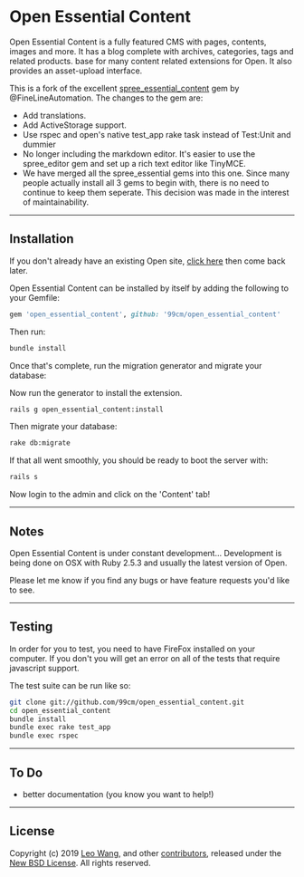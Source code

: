 # Open Essential Content

Open Essential Content is a fully featured CMS with pages, contents, images and more. It has a blog complete with archives, categories, tags and related products. base for many content related extensions for Open. It also provides an asset-upload interface.

This is a fork of the excellent [spree_essential_content][1] gem by @FineLineAutomation. The changes to the gem are:
* Add translations.
* Add ActiveStorage support.
* Use rspec and open's native test_app rake task instead of Test:Unit and dummier
* No longer including the markdown editor. It's easier to use the spree_editor gem and set up a rich text editor like TinyMCE.
* We have merged all the spree_essential gems into this one. Since many people actually install all 3 gems to begin with, there is no need to continue to keep them seperate. This decision was made in the interest of maintainability.

------------------------------------------------------------------------------
Installation
------------------------------------------------------------------------------

If you don't already have an existing Open site, [click here](https://github.com/99cm/open) then come back later.

Open Essential Content can be installed by itself by adding the following to your Gemfile:

```ruby
gem 'open_essential_content', github: '99cm/open_essential_content'
```

Then run:

```bash
bundle install
```

Once that's complete, run the migration generator and migrate your database:

Now run the generator to install the extension.

```bash
rails g open_essential_content:install
```

Then migrate your database:

```bash
rake db:migrate
```

If that all went smoothly, you should be ready to boot the server with:

```bash
rails s
```

Now login to the admin and click on the 'Content' tab!

------------------------------------------------------------------------------
Notes
------------------------------------------------------------------------------

Open Essential Content is under constant development... Development is being done on OSX with Ruby 2.5.3 and usually the latest version of Open.

Please let me know if you find any bugs or have feature requests you'd like to see.

------------------------------------------------------------------------------
Testing
------------------------------------------------------------------------------

In order for you to test, you need to have FireFox installed on your computer.  If you don't you will get an error on all of the tests that require javascript support.

The test suite can be run like so:

```bash
git clone git://github.com/99cm/open_essential_content.git
cd open_essential_content
bundle install
bundle exec rake test_app
bundle exec rspec
```

------------------------------------------------------------------------------
To Do
------------------------------------------------------------------------------

* better documentation (you know you want to help!)

------------------------------------------------------------------------------
License
------------------------------------------------------------------------------

Copyright (c) 2019 [Leo Wang][2], and other [contributors][3], released under the [New BSD License][4]. All rights reserved.

[1]: https://github.com/FineLineAutomation/spree_essential_content
[2]: https://github.com/99cm
[3]: https://github.com/99cm/open_essential_content/graphs/contributors
[4]: https://github.com/99cm/open_essential_content/blob/master/LICENSE.md